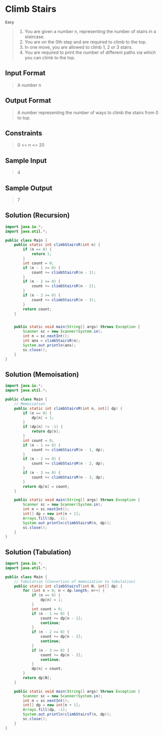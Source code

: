 # Climb Stairs

`Easy`

> 1. You are given a number n, representing the number of stairs in a staircase.
> 2. You are on the 0th step and are required to climb to the top.
> 3. In one move, you are allowed to climb 1, 2 or 3 stairs.
> 4. You are required to print the number of different paths via which you can climb to the top.

## Input Format

> A number n

## Output Format

> A number representing the number of ways to climb the stairs from 0 to top.

## Constraints

> 0 <= n <= 20

## Sample Input

> 4

## Sample Output

> 7

## Solution (Recursion)

```java
import java.io.*;
import java.util.*;

public class Main {
    public static int climbStairsR(int n) {
        if (n == 0) {
            return 1;
        }
        int count = 0;
        if (n - 1 >= 0) {
            count += climbStairsR(n - 1);
        }
        if (n - 2 >= 0) {
            count += climbStairsR(n - 2);
        }
        if (n - 3 >= 0) {
            count += climbStairsR(n - 3);
        }
        return count;
    }


    public static void main(String[] args) throws Exception {
        Scanner sc = new Scanner(System.in);
        int n = sc.nextInt();
        int ans = climbStairsR(n);
        System.out.println(ans);
        sc.close();
    }
}
```

## Solution (Memoisation)

```java
import java.io.*;
import java.util.*;

public class Main {
    // Memoization
    public static int climbStairsM(int n, int[] dp) {
        if (n == 0) {
            dp[n] = 1;
        }
        if (dp[n] != -1) {
            return dp[n];
        }
        int count = 0;
        if (n - 1 >= 0) {
            count += climbStairsM(n - 1, dp);
        }
        if (n - 2 >= 0) {
            count += climbStairsM(n - 2, dp);
        }
        if (n - 3 >= 0) {
            count += climbStairsM(n - 3, dp);
        }
        return dp[n] = count;
    }

    public static void main(String[] args) throws Exception {
        Scanner sc = new Scanner(System.in);
        int n = sc.nextInt();
        int[] dp = new int[n + 1];
        Arrays.fill(dp, -1);
        System.out.println(climbStairsM(n, dp));
        sc.close();
    }
}
```

## Solution (Tabulation)

```java
import java.io.*;
import java.util.*;

public class Main {
    // Tabulation (Convertion of memoization to tabulation)
    public static int climbStairsT(int N, int[] dp) {
        for (int n = 0; n < dp.length; n++) {
            if (n == 0) {
                dp[n] = 1;
            }
            int count = 0;
            if (n - 1 >= 0) {
                count += dp[n - 1];
                continue;
            }
            if (n - 2 >= 0) {
                count += dp[n - 2];
                continue;
            }
            if (n - 3 >= 0) {
                count += dp[n - 3];
                continue;
            }
            dp[n] = count;
        }
        return dp[N];
    }

    public static void main(String[] args) throws Exception {
        Scanner sc = new Scanner(System.in);
        int n = sc.nextInt();
        int[] dp = new int[n + 1];
        Arrays.fill(dp, -1);
        System.out.println(climbStairsT(n, dp));
        sc.close();
    }
}
```
